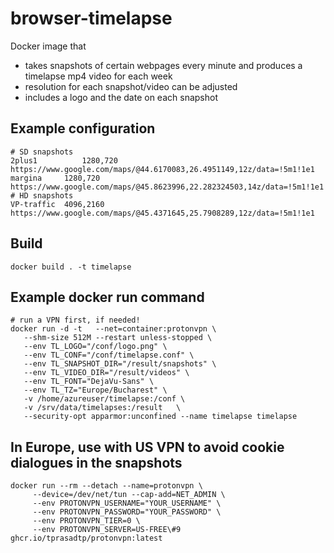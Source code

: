 # browser-timelapse
Docker image that
- takes snapshots of certain webpages every minute and produces a timelapse mp4 video for each week
- resolution for each snapshot/video can be adjusted
- includes a logo and the date on each snapshot

## Example configuration
```
# SD snapshots
2plus1          1280,720        https://www.google.com/maps/@44.6170083,26.4951149,12z/data=!5m1!1e1
margina		1280,720        https://www.google.com/maps/@45.8623996,22.282324503,14z/data=!5m1!1e1
# HD snapshots
VP-traffic	4096,2160       https://www.google.com/maps/@45.4371645,25.7908289,12z/data=!5m1!1e1
```

## Build
```docker build . -t timelapse``` 

## Example docker run command
```
# run a VPN first, if needed!
docker run -d -t   --net=container:protonvpn \
   --shm-size 512M --restart unless-stopped \
   --env TL_LOGO="/conf/logo.png" \
   --env TL_CONF="/conf/timelapse.conf" \
   --env TL_SNAPSHOT_DIR="/result/snapshots" \
   --env TL_VIDEO_DIR="/result/videos" \
   --env TL_FONT="DejaVu-Sans" \
   --env TL_TZ="Europe/Bucharest" \
   -v /home/azureuser/timelapse:/conf \
   -v /srv/data/timelapses:/result   \
   --security-opt apparmor:unconfined --name timelapse timelapse
```

## In Europe, use with US VPN to avoid cookie dialogues in the snapshots
```
docker run --rm --detach --name=protonvpn \
     --device=/dev/net/tun --cap-add=NET_ADMIN \
     --env PROTONVPN_USERNAME="YOUR_USERNAME" \
     --env PROTONVPN_PASSWORD="YOUR_PASSWORD" \
     --env PROTONVPN_TIER=0 \
     --env PROTONVPN_SERVER=US-FREE\#9 ghcr.io/tprasadtp/protonvpn:latest
```

